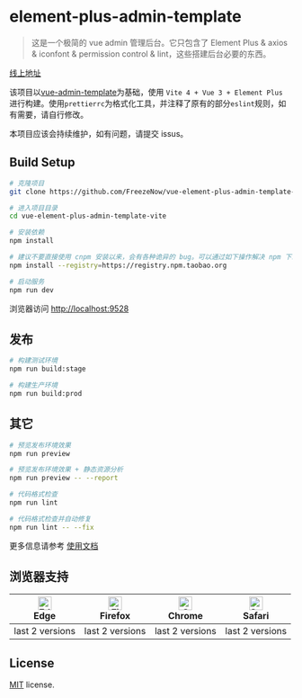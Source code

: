 # element-plus-admin-template

> 这是一个极简的 vue admin 管理后台。它只包含了 Element Plus & axios & iconfont & permission control & lint，这些搭建后台必要的东西。

[线上地址](https://freezenow.github.io/vue-element-plus-admin-template-vite)

该项目以[vue-admin-template](https://github.com/PanJiaChen/vue-admin-template/)为基础，使用 `Vite 4 + Vue 3 + Element Plus` 进行构建。使用`prettierrc`为格式化工具，并注释了原有的部分`eslint`规则，如有需要，请自行修改。

本项目应该会持续维护，如有问题，请提交 issus。

## Build Setup

```bash
# 克隆项目
git clone https://github.com/FreezeNow/vue-element-plus-admin-template-vite.git

# 进入项目目录
cd vue-element-plus-admin-template-vite

# 安装依赖
npm install

# 建议不要直接使用 cnpm 安装以来，会有各种诡异的 bug。可以通过如下操作解决 npm 下载速度慢的问题
npm install --registry=https://registry.npm.taobao.org

# 启动服务
npm run dev
```

浏览器访问 [http://localhost:9528](http://localhost:9528)

## 发布

```bash
# 构建测试环境
npm run build:stage

# 构建生产环境
npm run build:prod
```

## 其它

```bash
# 预览发布环境效果
npm run preview

# 预览发布环境效果 + 静态资源分析
npm run preview -- --report

# 代码格式检查
npm run lint

# 代码格式检查并自动修复
npm run lint -- --fix
```

更多信息请参考 [使用文档](https://panjiachen.github.io/vue-element-admin-site/zh/)

## 浏览器支持
| [<img src="https://raw.githubusercontent.com/alrra/browser-logos/master/src/edge/edge_48x48.png" alt="Edge" width="24px" height="24px" />](http://godban.github.io/browsers-support-badges/)</br> Edge | [<img src="https://raw.githubusercontent.com/alrra/browser-logos/master/src/firefox/firefox_48x48.png" alt="Firefox" width="24px" height="24px" />](http://godban.github.io/browsers-support-badges/)</br>Firefox | [<img src="https://raw.githubusercontent.com/alrra/browser-logos/master/src/chrome/chrome_48x48.png" alt="Chrome" width="24px" height="24px" />](http://godban.github.io/browsers-support-badges/)</br>Chrome | [<img src="https://raw.githubusercontent.com/alrra/browser-logos/master/src/safari/safari_48x48.png" alt="Safari" width="24px" height="24px" />](http://godban.github.io/browsers-support-badges/)</br>Safari |
| --------- | --------- | --------- | --------- |
| last 2 versions| last 2 versions| last 2 versions| last 2 versions

## License

[MIT](https://github.com/FreezeNow/vue-element-plus-admin-template/blob/master/LICENSE) license.